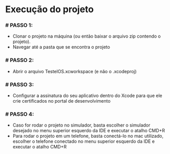 # Execução do projeto

### # PASSO 1:

* Clonar o projeto na máquina (ou então baixar o arquivo zip contendo o projeto).
* Navegar até a pasta que se encontra o projeto

### # PASSO 2:

* Abrir o arquivo TesteIOS.xcworkspace (e não o .xcodeproj)


### # PASSO 3:

* Configurar a assinatura do seu aplicativo dentro do Xcode para que ele crie certificados no portal de desenvolvimento

### # PASSO 4:

* Caso for rodar o projeto no simulador, basta escolher o simulador desejado no menu superior esquerdo da IDE e executar o atalho CMD+R
* Para rodar o projeto em um telefone, basta conectá-lo no mac utilizado, escolher o telefone conectado no menu superior esquerdo da IDE e executar o atalho CMD+R


